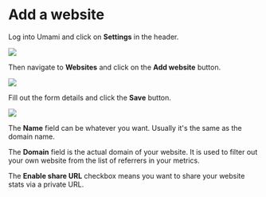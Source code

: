 # Add a website

Log into Umami and click on **Settings** in the header.

<img src="/header.png" />

Then navigate to **Websites** and click on the **Add website** button.

<img src="/add-website.png" />

Fill out the form details and click the **Save** button.

<img src="/add-website-form.png" />

The **Name** field can be whatever you want. Usually it's the same as the domain name.

The **Domain** field is the actual domain of your website. It is used to filter out your own website
from the list of referrers in your metrics.

The **Enable share URL** checkbox means you want to share your website stats via a private URL.
